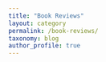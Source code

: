 ```yaml
---
title: "Book Reviews"
layout: category
permalink: /book-reviews/
taxonomy: blog
author_profile: true
---
```

